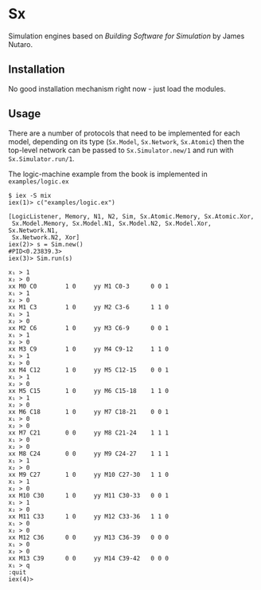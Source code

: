 # Sx

Simulation engines based on *Building Software for Simulation* by James Nutaro.

## Installation

No good installation mechanism right now - just load the modules.

## Usage

There are a number of protocols that need to be implemented for each
model, depending on its type (`Sx.Model`, `Sx.Network`, `Sx.Atomic`)
then the top-level network can be passed to `Sx.Simulator.new/1` and
run with `Sx.Simulator.run/1`.

The logic-machine example from the book is implemented in
`examples/logic.ex`

```
$ iex -S mix
iex(1)> c("examples/logic.ex")

[LogicListener, Memory, N1, N2, Sim, Sx.Atomic.Memory, Sx.Atomic.Xor,
 Sx.Model.Memory, Sx.Model.N1, Sx.Model.N2, Sx.Model.Xor, Sx.Network.N1,
 Sx.Network.N2, Xor]
iex(2)> s = Sim.new()
#PID<0.23839.3>
iex(3)> Sim.run(s)

x₁ > 1
x₂ > 0
xx M0 C0        1 0     yy M1 C0-3      0 0 1
x₁ > 1
x₂ > 0
xx M1 C3        1 0     yy M2 C3-6      1 1 0
x₁ > 1
x₂ > 0
xx M2 C6        1 0     yy M3 C6-9      0 0 1
x₁ > 1
x₂ > 0
xx M3 C9        1 0     yy M4 C9-12     1 1 0
x₁ > 1
x₂ > 0
xx M4 C12       1 0     yy M5 C12-15    0 0 1
x₁ > 1
x₂ > 0
xx M5 C15       1 0     yy M6 C15-18    1 1 0
x₁ > 1
x₂ > 0
xx M6 C18       1 0     yy M7 C18-21    0 0 1
x₁ > 0
x₂ > 0
xx M7 C21       0 0     yy M8 C21-24    1 1 1
x₁ > 0
x₂ > 0
xx M8 C24       0 0     yy M9 C24-27    1 1 1
x₁ > 1
x₂ > 0
xx M9 C27       1 0     yy M10 C27-30   1 1 0
x₁ > 1
x₂ > 0
xx M10 C30      1 0     yy M11 C30-33   0 0 1
x₁ > 1
x₂ > 0
xx M11 C33      1 0     yy M12 C33-36   1 1 0
x₁ > 0
x₂ > 0
xx M12 C36      0 0     yy M13 C36-39   0 0 0
x₁ > 0
x₂ > 0
xx M13 C39      0 0     yy M14 C39-42   0 0 0
x₁ > q
:quit
iex(4)>
```
